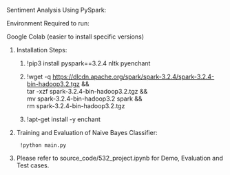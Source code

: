 Sentiment Analysis Using PySpark:

Environment Required to run:

Google Colab (easier to install specific versions)

1. Installation Steps:

    1. !pip3 install pyspark==3.2.4 nltk pyenchant

    2. !wget -q https://dlcdn.apache.org/spark/spark-3.2.4/spark-3.2.4-bin-hadoop3.2.tgz && \
        tar -xzf spark-3.2.4-bin-hadoop3.2.tgz && \
        mv spark-3.2.4-bin-hadoop3.2 spark && \
        rm spark-3.2.4-bin-hadoop3.2.tgz

    3. !apt-get install -y enchant

2. Training and Evaluation of Naive Bayes Classifier:

        !python main.py

3. Please refer to source_code/532_project.ipynb for Demo, Evaluation and Test cases.

